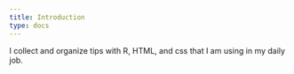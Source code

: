 ```yaml
---
title: Introduction
type: docs
---
```


I collect and organize tips with R, HTML, and css that I am using in my daily job.
